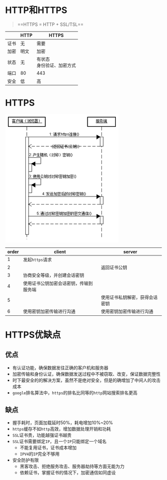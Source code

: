 # HTTP和HTTPS

> ==HTTPS = HTTP + SSL/TSL==

|      | HTTP | HTTPS                          |
| ---- | ---- | ------------------------------ |
| 证书 | 无   | 需要                           |
| 加密 | 明文 | 加密                           |
| 状态 | 无   | 有状态<br />身份验证、加密方式 |
| 端口 | 80   | 443                            |
| 安全 | 低   | 高                             |

# HTTPS

![img](../.imgs/https.gif)

| order | client                                 | server                         |
| ----- | -------------------------------------- | ------------------------------ |
| 1     | 发起``https``请求                      |                                |
| 2     |                                        | 返回证书公钥                   |
| 3     | 协商安全等级，并创建会话密钥           |                                |
| 4     | 使用证书公钥加密会话密钥，传输到服务端 |                                |
| 5     |                                        | 使用证书私钥解密，获得会话密钥 |
| 6     | 使用密钥加密传输进行沟通               | 使用密钥加密传输进行沟通       |

# HTTPS优缺点

## 优点

- 有认证功能，确保数据发往正确的客户机和服务器
- 加密传输和身份认证，确保数据发送过程中不被窃取、改变，保证数据完整性
- 时下最安全的的解决方案，虽然不是绝对安全，但是的确增加了中间人的攻击成本
- ``google``排名算法中，``https``的排名比同等的``http``网站搜索排名更高

## 缺点

- 握手耗时，页面加载延时50%，耗电增加10%~20%
- ``https``缓存不如``http``高效，增加数据处理开销和功耗
- ``SSL``证书贵，功能越强证书越贵
- ``SSL``证书需要绑定``IP``，且一个``IP``只能绑定一个域名
  - 不能复用证书，证书成本增加
  - ``IPV4``的``IP``完全不够用
- 安全防护有限
  - 黑客攻击、拒绝服务攻击、服务器劫持等方面无能为力
  - 依赖证书，掌握证书的情况下，加密通信如同虚设